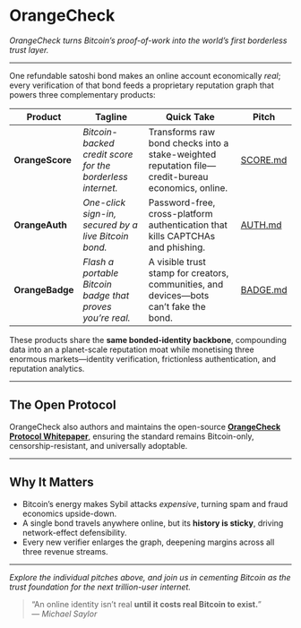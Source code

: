 # OrangeCheck
_OrangeCheck turns Bitcoin’s proof-of-work into the world’s first borderless trust layer._

---

One refundable satoshi bond makes an online account economically *real*; every verification of that bond feeds a proprietary reputation graph that powers three complementary products:

| Product | Tagline | Quick Take | Pitch |
|---------|---------|------------|-------|
| **OrangeScore** | *Bitcoin-backed credit score for the borderless internet.* | Transforms raw bond checks into a stake-weighted reputation file—credit-bureau economics, online. | [SCORE.md](./01_SCORE.md) |
| **OrangeAuth** | *One-click sign-in, secured by a live Bitcoin bond.* | Password-free, cross-platform authentication that kills CAPTCHAs and phishing. | [AUTH.md](./02_AUTH.md) |
| **OrangeBadge** | *Flash a portable Bitcoin badge that proves you’re real.* | A visible trust stamp for creators, communities, and devices—bots can’t fake the bond. | [BADGE.md](./03_BADGE.md) |

These products share the **same bonded-identity backbone**, compounding data into an a planet-scale reputation moat while monetising three enormous markets—identity verification, frictionless authentication, and reputation analytics.

---

## The Open Protocol

OrangeCheck also authors and maintains the open-source **[OrangeCheck Protocol Whitepaper](https://github.com/orangecheck/oc-whitepaper)**, ensuring the standard remains Bitcoin-only, censorship-resistant, and universally adoptable.

---

## Why It Matters

* Bitcoin’s energy makes Sybil attacks *expensive*, turning spam and fraud economics upside-down.  
* A single bond travels anywhere online, but its **history is sticky**, driving network-effect defensibility.  
* Every new verifier enlarges the graph, deepening margins across all three revenue streams.

---

*_Explore the individual pitches above, and join us in cementing Bitcoin as the trust foundation for the next trillion-user internet._*

> “An online identity isn’t real **until it costs real Bitcoin to exist.**”  
> — *Michael Saylor*
